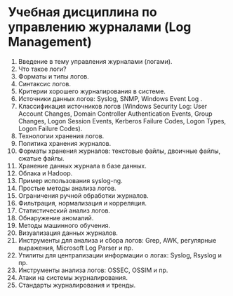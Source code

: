 # Учебная дисциплина по управлению журналами (Log Management)

1. Введение в тему управления журналами (логами).
2. Что такое логи?
3. Форматы и типы логов.
4. Синтаксис логов.
5. Критерии хорошего журналирования в системе.
6. Источники данных логов: Syslog, SNMP, Windows Event Log .
7. Классификация источников логов (Windows Security Log: User Account Changes, Domain Controller Authentication Events, Group Changes, Logon Session Events, Kerberos Failure Codes, Logon Types, Logon Failure Codes).
8. Технологии хранения логов.
9. Политика хранения журналов.
10. Форматы хранения журналов: текстовые файлы, двоичные файлы, сжатые файлы. 
11. Хранение данных журнала в базе данных.
12. Облака и Hadoop.
13. Пример использования syslog-ng.
14. Простые методы анализа логов.
15. Ограничения ручной обработки журналов.
16. Фильтрация, нормализация и корреляция.
17. Статистический анализ логов.
18. Обнаружение аномалий.
19. Методы машинного обучения.
20. Визуализация данных журналов.
21. Инструменты для анализа и сбора логов: Grep, AWK, регулярные выражения, Microsoft Log Parser и пр.
22. Утилиты для централизации информации о логах: Syslog, Rsyslog и пр.
23. Инструменты анализа логов: OSSEC, OSSIM и пр.
24. Атаки на системы журналирования.
25. Стандарты журналирования и тренды.
